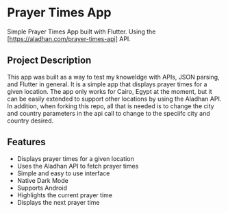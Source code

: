 # Prayer Times App

Simple Prayer Times App built with Flutter. Using the [https://aladhan.com/prayer-times-api] API.
## Project Description

This app was built as a way to test my knoweldge with APIs, JSON parsing, and Flutter in general. It is a simple app that displays prayer times for a given location.
The app only works for Cairo, Egypt at the moment, but it can be easily extended to support other locations by using the Aladhan API.
In addition, when forking this repo, all that is needed is to change the city and country parameters in the api call to change to the speciifc city and country desired.
## Features
- Displays prayer times for a given location
- Uses the Aladhan API to fetch prayer times
- Simple and easy to use interface
- Native Dark Mode
- Supports Android
- Highlights the current prayer time
- Displays the next prayer time
